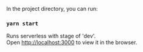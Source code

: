 In the project directory, you can run:

### `yarn start`

Runs serverless with stage of 'dev'.<br />
Open [http://localhost:3000](http://localhost:3000) to view it in the browser.
